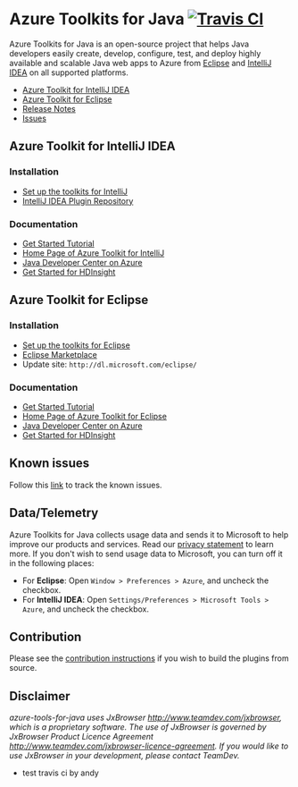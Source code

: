 # Azure Toolkits for Java [![Travis CI](https://travis-ci.org/Microsoft/azure-tools-for-java.svg?branch=develop)](https://travis-ci.org/Microsoft/azure-tools-for-java)
Azure Toolkits for Java is an open-source project that helps Java developers easily create, develop, configure, test, and deploy highly available and scalable Java web apps to Azure from [Eclipse](https://docs.microsoft.com/en-us/java/azure/eclipse/azure-toolkit-for-eclipse) and [IntelliJ IDEA](https://docs.microsoft.com/en-us/java/azure/intellij/azure-toolkit-for-intellij) on all supported platforms. 
* [Azure Toolkit for IntelliJ IDEA](https://docs.microsoft.com/en-us/java/azure/intellij/azure-toolkit-for-intellij)
* [Azure Toolkit for Eclipse](https://docs.microsoft.com/en-us/java/azure/eclipse/azure-toolkit-for-eclipse)
* [Release Notes](https://github.com/Microsoft/azure-tools-for-java/releases)
* [Issues](https://github.com/Microsoft/azure-tools-for-java/issues)

## Azure Toolkit for IntelliJ IDEA

### Installation
* [Set up the toolkits for IntelliJ](https://docs.microsoft.com/en-us/java/azure/intellij/azure-toolkit-for-intellij-installation)
* [IntelliJ IDEA Plugin Repository](https://plugins.jetbrains.com/plugin/8053?pr=idea)

### Documentation 
* [Get Started Tutorial](https://docs.microsoft.com/en-us/azure/app-service-web/app-service-web-intellij-create-hello-world-web-app)
* [Home Page of Azure Toolkit for IntelliJ](https://docs.microsoft.com/en-us/java/azure/intellij/azure-toolkit-for-intellij)
* [Java Developer Center on Azure](https://docs.microsoft.com/en-us/java/azure/)
* [Get Started for HDInsight](https://docs.microsoft.com/en-us/azure/hdinsight/hdinsight-apache-spark-intellij-tool-plugin)

## Azure Toolkit for Eclipse

### Installation

* [Set up the toolkits for Eclipse](https://docs.microsoft.com/en-us/java/azure/eclipse/azure-toolkit-for-eclipse-installation)  
* [Eclipse Marketplace](http://marketplace.eclipse.org/content/azure-toolkit-eclipse)
* Update site: `http://dl.microsoft.com/eclipse/` 

### Documentation
* [Get Started Tutorial](https://docs.microsoft.com/azure/app-service-web/app-service-web-eclipse-create-hello-world-web-app)
* [Home Page of Azure Toolkit for Eclipse](https://docs.microsoft.com/en-us/java/azure/eclipse/azure-toolkit-for-eclipse)
* [Java Developer Center on Azure](https://docs.microsoft.com/en-us/java/azure/)
* [Get Started for HDInsight](https://docs.microsoft.com/en-us/azure/hdinsight/hdinsight-apache-spark-eclipse-tool-plugin)

## Known issues
Follow this [link](https://github.com/Microsoft/azure-tools-for-java/issues?q=is%3Aissue+label%3Aknown-issue) to track the known issues.

## Data/Telemetry
Azure Toolkits for Java collects usage data and sends it to Microsoft to help improve our products and services. Read our [privacy statement](https://go.microsoft.com/fwlink/?LinkID=620956) to learn more. If you don't wish to send usage data to Microsoft, you can turn off it in the following places:
* For **Eclipse**: Open `Window > Preferences > Azure`, and uncheck the checkbox.
* For **IntelliJ IDEA**: Open `Settings/Preferences > Microsoft Tools > Azure`, and uncheck the checkbox.

## Contribution
Please see the [contribution instructions](CONTRIBUTING.md) if you wish to build the plugins from source.

## Disclaimer
*azure-tools-for-java uses JxBrowser http://www.teamdev.com/jxbrowser, which is a proprietary software. The use of JxBrowser is governed by JxBrowser Product Licence Agreement http://www.teamdev.com/jxbrowser-licence-agreement. If you would like to use JxBrowser in your development, please contact TeamDev.*
- test travis ci by andy 
